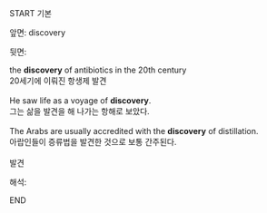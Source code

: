 START
기본

앞면:
discovery


뒷면:
<div>the <b>discovery</b> of antibiotics in the 20th century </div><div>20세기에 이뤄진 항생제 발견</div><div><br></div><div><div>He saw life as a voyage of <strong>discovery</strong>. </div><div><div>그는 삶을 발견을 해 나가는 항해로 보았다.</div></div></div><div><br></div><div><div>The Arabs are usually accredited with the <strong>discovery</strong> of distillation. </div><div><div>아랍인들이 증류법을 발견한 것으로 보통 간주된다.</div></div></div><div><br></div><div>발견</div>


해석:
<!--ID: 1746614453761-->
END